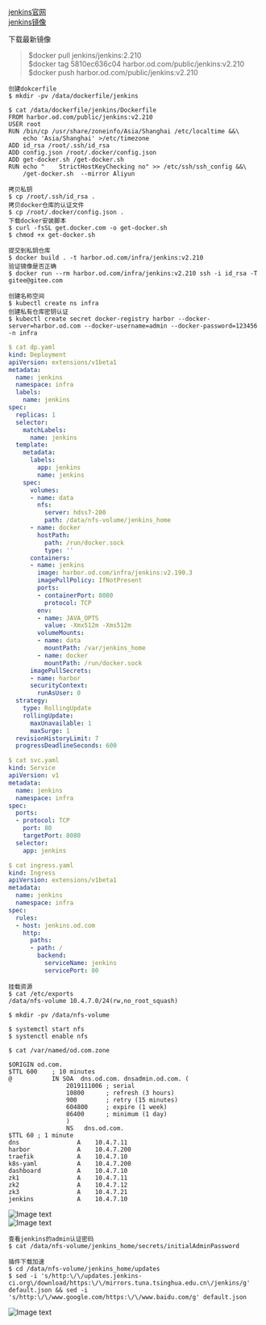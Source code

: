 [jenkins官网](https://jenkins.io/zh/download/)  
[jenkins镜像](https://hub.docker.com/r/jenkins/jenkins)  

下载最新镜像
> $docker pull jenkins/jenkins:2.210  
> $docker tag 5810ec636c04 harbor.od.com/public/jenkins:v2.210  
> $docker push harbor.od.com/public/jenkins:v2.210  

```
创建dokcerfile
$ mkdir -pv /data/dockerfile/jenkins

$ cat /data/dockerfile/jenkins/Dockerfile
FROM harbor.od.com/public/jenkins:v2.210
USER root
RUN /bin/cp /usr/share/zoneinfo/Asia/Shanghai /etc/localtime &&\
    echo 'Asia/Shanghai' >/etc/timezone
ADD id_rsa /root/.ssh/id_rsa
ADD config.json /root/.docker/config.json
ADD get-docker.sh /get-docker.sh
RUN echo "    StrictHostKeyChecking no" >> /etc/ssh/ssh_config &&\
    /get-docker.sh  --mirror Aliyun

拷贝私钥
$ cp /root/.ssh/id_rsa .
拷贝docker仓库的认证文件
$ cp /root/.docker/config.json .
下载docker安装脚本
$ curl -fsSL get.docker.com -o get-docker.sh
$ chmod +x get-docker.sh

提交到私钥仓库
$ docker build . -t harbor.od.com/infra/jenkins:v2.210
验证镜像是否正确
$ docker run --rm harbor.od.com/infra/jenkins:v2.210 ssh -i id_rsa -T gitee@gitee.com
```

```
创建名称空间
$ kubectl create ns infra
创建私有仓库密钥认证
$ kubectl create secret docker-registry harbor --docker-server=harbor.od.com --docker-username=admin --docker-password=123456 -n infra
```

```yaml
$ cat dp.yaml
kind: Deployment
apiVersion: extensions/v1beta1
metadata:
  name: jenkins
  namespace: infra
  labels: 
    name: jenkins
spec:
  replicas: 1
  selector:
    matchLabels: 
      name: jenkins
  template:
    metadata:
      labels: 
        app: jenkins 
        name: jenkins
    spec:
      volumes:
      - name: data
        nfs: 
          server: hdss7-200
          path: /data/nfs-volume/jenkins_home
      - name: docker
        hostPath: 
          path: /run/docker.sock
          type: ''
      containers:
      - name: jenkins
        image: harbor.od.com/infra/jenkins:v2.190.3
        imagePullPolicy: IfNotPresent
        ports:
        - containerPort: 8080
          protocol: TCP
        env:
        - name: JAVA_OPTS
          value: -Xmx512m -Xms512m
        volumeMounts:
        - name: data
          mountPath: /var/jenkins_home
        - name: docker
          mountPath: /run/docker.sock
      imagePullSecrets:
      - name: harbor
      securityContext: 
        runAsUser: 0
  strategy:
    type: RollingUpdate
    rollingUpdate: 
      maxUnavailable: 1
      maxSurge: 1
  revisionHistoryLimit: 7
  progressDeadlineSeconds: 600
```

```yaml
$ cat svc.yaml
kind: Service
apiVersion: v1
metadata: 
  name: jenkins
  namespace: infra
spec:
  ports:
  - protocol: TCP
    port: 80
    targetPort: 8080
  selector:
    app: jenkins
```

```yaml
$ cat ingress.yaml
kind: Ingress
apiVersion: extensions/v1beta1
metadata: 
  name: jenkins
  namespace: infra
spec:
  rules:
  - host: jenkins.od.com
    http:
      paths:
      - path: /
        backend: 
          serviceName: jenkins
          servicePort: 80
```

```
挂载资源
$ cat /etc/exports
/data/nfs-volume 10.4.7.0/24(rw,no_root_squash)

$ mkdir -pv /data/nfs-volume

$ systemctl start nfs
$ systenctl enable nfs
```

```
$ cat /var/named/od.com.zone

$ORIGIN od.com.
$TTL 600	; 10 minutes
@   		IN SOA	dns.od.com. dnsadmin.od.com. (
				2019111006 ; serial
				10800      ; refresh (3 hours)
				900        ; retry (15 minutes)
				604800     ; expire (1 week)
				86400      ; minimum (1 day)
				)
				NS   dns.od.com.
$TTL 60	; 1 minute
dns                A    10.4.7.11
harbor             A    10.4.7.200
traefik            A    10.4.7.10
k8s-yaml           A    10.4.7.200
dashboard          A    10.4.7.10
zk1                A    10.4.7.11
zk2                A    10.4.7.12
zk3                A    10.4.7.21
jenkins            A    10.4.7.10
```



![Image text](https://github.com/xusxlinux/Document/blob/master/kubernetes/100-images/jenkins-01.png)  
![Image text](https://github.com/xusxlinux/Document/blob/master/kubernetes/100-images/jenkins-02.png)  

```
查看jenkins的admin认证密码
$ cat /data/nfs-volume/jenkins_home/secrets/initialAdminPassword

插件下载加速
$ cd /data/nfs-volume/jenkins_home/updates
$ sed -i 's/http:\/\/updates.jenkins-ci.org\/download/https:\/\/mirrors.tuna.tsinghua.edu.cn\/jenkins/g' default.json && sed -i 's/http:\/\/www.google.com/https:\/\/www.baidu.com/g' default.json

```

![Image text](https://github.com/xusxlinux/Document/blob/master/kubernetes/100-images/jenkins-03.png)
